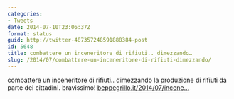 ```yaml
---
categories:
- Tweets
date: 2014-07-10T23:06:37Z
format: status
guid: http://twitter-487357248591888384-post
id: 5648
title: combattere un inceneritore di rifiuti.. dimezzando…
slug: /2014/07/combattere-un-inceneritore-di-rifiuti-dimezzando/
---
```


combattere un inceneritore di rifiuti.. dimezzando la produzione di rifiuti da parte dei cittadini. bravissimo! [beppegrillo.it/2014/07/incene…](http://www.beppegrillo.it/2014/07/inceneritore_di_parma_la_battaglia_non_conosce_soste.html)